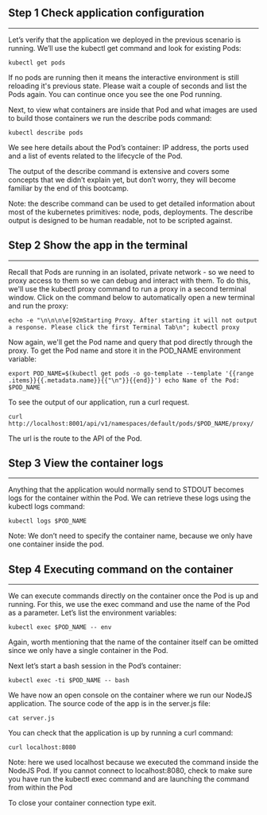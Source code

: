 
## Step 1 Check application configuration
--------------------------------------------------

Let’s verify that the application we deployed in the previous scenario is running. We’ll use the kubectl get command and look for existing Pods:

`kubectl get pods`

If no pods are running then it means the interactive environment is still reloading it's previous state. Please wait a couple of seconds and list the Pods again. You can continue once you see the one Pod running.

Next, to view what containers are inside that Pod and what images are used to build those containers we run the describe pods command:

`kubectl describe pods`

We see here details about the Pod’s container: IP address, the ports used and a list of events related to the lifecycle of the Pod.

The output of the describe command is extensive and covers some concepts that we didn’t explain yet, but don’t worry, they will become familiar by the end of this bootcamp.

Note: the describe command can be used to get detailed information about most of the kubernetes primitives: node, pods, deployments. The describe output is designed to be human readable, not to be scripted against.



## Step 2 Show the app in the terminal
--------------------------------------------------

Recall that Pods are running in an isolated, private network - so we need to proxy access to them so we can debug and interact with them. To do this, we'll use the kubectl proxy command to run a proxy in a second terminal window. Click on the command below to automatically open a new terminal and run the proxy:

`echo -e "\n\n\n\e[92mStarting Proxy. After starting it will not output a response. Please click the first Terminal Tab\n"; kubectl proxy`

Now again, we'll get the Pod name and query that pod directly through the proxy. To get the Pod name and store it in the POD_NAME environment variable:

`export POD_NAME=$(kubectl get pods -o go-template --template '{{range .items}}{{.metadata.name}}{{"\n"}}{{end}}')
echo Name of the Pod: $POD_NAME`

To see the output of our application, run a curl request.

`curl http://localhost:8001/api/v1/namespaces/default/pods/$POD_NAME/proxy/`

The url is the route to the API of the Pod.



## Step 3 View the container logs
--------------------------------------------------

Anything that the application would normally send to STDOUT becomes logs for the container within the Pod. We can retrieve these logs using the kubectl logs command:

`kubectl logs $POD_NAME`

Note: We don’t need to specify the container name, because we only have one container inside the pod.


## Step 4 Executing command on the container
--------------------------------------------------

We can execute commands directly on the container once the Pod is up and running. For this, we use the exec command and use the name of the Pod as a parameter. Let’s list the environment variables:

`kubectl exec $POD_NAME -- env`

Again, worth mentioning that the name of the container itself can be omitted since we only have a single container in the Pod.

Next let’s start a bash session in the Pod’s container:

`kubectl exec -ti $POD_NAME -- bash`

We have now an open console on the container where we run our NodeJS application. The source code of the app is in the server.js file:

`cat server.js`

You can check that the application is up by running a curl command:

`curl localhost:8080`

Note: here we used localhost because we executed the command inside the NodeJS Pod. If you cannot connect to localhost:8080, check to make sure you have run the kubectl exec command and are launching the command from within the Pod

To close your container connection type exit.

